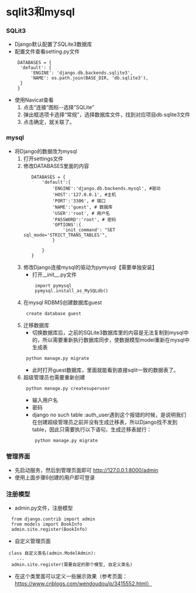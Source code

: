 # sqlit3和mysql
### SQLit3
* Django默认配置了SQLite3数据库
* 配置文件查看setting.py文件
  ```
   DATABASES = {
    'default': {
        'ENGINE': 'django.db.backends.sqlite3',
        'NAME': os.path.join(BASE_DIR, 'db.sqlite3'),
    }
   }
  ```
* 使用Navicat查看
  1. 点击“连接”图标--选择“SQLite”
  2. 弹出框选项卡选择“常规”，选择数据库文件，找到对应项目db.sqlite3文件
  3. 点击确定，就关联了。

### mysql
* 将Django的数据改为mysql
  1. 打开settings文件
  2. 修改DATABASES里面的内容
     ```
        DATABASES = {
            'default':{
                'ENGINE':'django.db.backends.mysql', #驱动
                'HOST':'127.0.0.1', #主机
                'PORT':'3306', # 端口
                'NAME':'guest', # 数据库
                'USER':'root', # 用户名
                'PASSWORD':'root', # 密码
                'OPTIONS':{
                    'init_command': "SET sql_mode='STRICT_TRANS_TABLES'",
                }

            }
        }
     ```
  3. 修改Django连接mysql的驱动为pymysql【需要单独安装】
     * 打开__init__.py文件
       ```
        import pymysql
        pymysql.install_as_MySQLdb()
       ```
  4. 在mysql RDBMS创建数据库guest
     ```
      create database guest
     ```
  5. 迁移数据库
     * 切换数据库后，之前的SQLite3数据库里的内容是无法复制到mysql中的，所以需要重新执行数据库同步，使数据模型model重新在mysql中生成表
     ```
      python manage.py migrate
     ```
     * 此时打开guest数据库，里面就能看到直接sqlit一致的数据表了。
  6. 超级管理员也需要重新创建
     ```
      python manage.py createsuperuser
     ```
     * 输入用户名
     * 密码
     * django no such table :auth_user遇到这个报错的时候，是说明我们在创建超级管理员之前并没有生成迁移表，所以Django找不发到table，因此只需要执行以下语句，生成迁移表就行：
       ```
        python manage.py migrate
       ```

### 管理界面
* 先启动服务，然后到管理页面即可 http://127.0.0.1:8000/admin
* 使用上面步骤6创建的用户即可登录

### 注册模型
* admin.py文件，注册模型
```
  from django.contrib import admin
  from models import BookInfo
  admin.site.register(BookInfo)
```
* 自定义管理页面
```
 class 自定义类名(admin.ModelAdmin):
    ...
  admin.site.register(需要自定的那个模型, 自定义类名)
```
  * 在这个类里面可以定义一些展示效果（参考页面：https://www.cnblogs.com/wendoudou/p/3415552.html）

